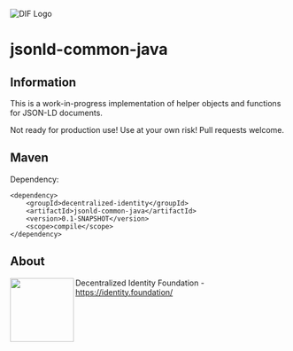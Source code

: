 ![DIF Logo](https://raw.githubusercontent.com/decentralized-identity/universal-resolver/master/docs/logo-dif.png)

# jsonld-common-java

## Information

This is a work-in-progress implementation of helper objects and functions for JSON-LD documents.

Not ready for production use! Use at your own risk! Pull requests welcome.

## Maven

Dependency:

	<dependency>
		<groupId>decentralized-identity</groupId>
		<artifactId>jsonld-common-java</artifactId>
		<version>0.1-SNAPSHOT</version>
		<scope>compile</scope>
	</dependency>

## About

<img align="left" src="https://raw.githubusercontent.com/decentralized-identity/universal-resolver/master/docs/logo-dif.png" width="115">

Decentralized Identity Foundation - https://identity.foundation/

